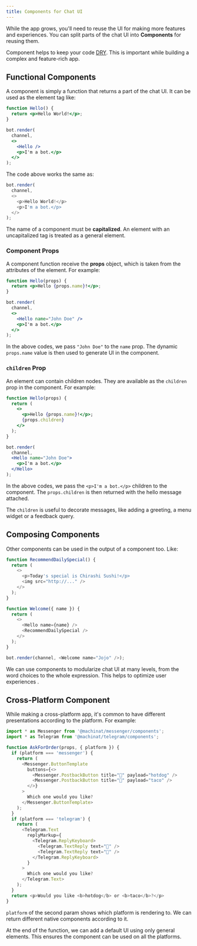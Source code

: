 ```yaml
---
title: Components for Chat UI
---
```


While the app grows, you'll need to reuse the UI for making more features and experiences.
You can split parts of the chat UI into **Components** for reusing them.

Component helps to keep your code [DRY](https://en.wikipedia.org/wiki/Don%27t_repeat_yourself).
This is important while building a complex and feature-rich app.

## Functional Components

A component is simply a function that returns a part of the chat UI.
It can be used as the element tag like:

```jsx
function Hello() {
  return <p>Hello World!</p>;
}

bot.render(
  channel,
  <>
    <Hello />
    <p>I'm a bot.</p>
  </>
);
```

The code above works the same as:

```js
bot.render(
  channel,
  <>
    <p>Hello World!</p>
    <p>I'm a bot.</p>
  </>
);
```

The name of a component must be **capitalized**.
An element with an uncapitalized tag is treated as a general element.

### Component Props

A component function receive the **props** object,
which is taken from the attributes of the element.
For example:

```jsx
function Hello(props) {
  return <p>Hello {props.name}!</p>;
}

bot.render(
  channel,
  <>
    <Hello name="John Doe" />
    <p>I'm a bot.</p>
  </>
);
```

In the above codes, we pass `"John Doe"` to the `name` prop.
The dynamic `props.name` value is then used to generate UI in the component.

### `children` Prop

An element can contain children nodes.
They are available as the `children` prop in the component.
For example:

```jsx
function Hello(props) {
  return (
    <>
      <p>Hello {props.name}!</p>;
      {props.children}
    </>
  );
}

bot.render(
  channel,
  <Hello name="John Doe">
    <p>I'm a bot.</p>
  </Hello>
);
```

In the above codes, we pass the `<p>I'm a bot.</p>` children to the component.
The `props.children` is then returned with the hello message attached.

The `children` is useful to decorate messages,
like adding a greeting, a menu widget or a feedback query. 

## Composing Components

Other components can be used in the output of a component too.
Like:

```js
function RecommendDailySpecial() {
  return (
    <>
      <p>Today's special is Chirashi Sushi!</p>
      <img src="http://..." />
    </>
  );
}

function Welcome({ name }) {
  return (
    <>
      <Hello name={name} />
      <RecommendDailySpecial />
    </>
  );
}

bot.render(channel, <Welcome name="Jojo" />);
```

We can use components to modularize chat UI at many levels,
from the word choices to the whole expression.
This helps to optimize user experiences .

## Cross-Platform Component

While making a cross-platform app,
it's common to have different presentations according to the platform.
For example:

```js
import * as Messenger from '@machinat/messenger/components';
import * as Telegram from '@machinat/telegram/components';

function AskForOrder(props, { platform }) {
  if (platform === 'messenger') {
    return (
      <Messenger.ButtonTemplate
        buttons={<>
          <Messenger.PostbackButton title="🌭" payload="hotdog" />
          <Messenger.PostbackButton title="🌮" payload="taco" />
        </>}
      >
        Which one would you like?
      </Messenger.ButtonTemplate>
    );
  }
  if (platform === 'telegram') {
    return (
      <Telegram.Text
        replyMarkup={
          <Telegram.ReplyKeyboard>
            <Telegram.TextReply text="🌭" />
            <Telegram.TextReply text="🌮" />
          </Telegram.ReplyKeyboard>
        }
      >
        Which one would you like?
      </Telegram.Text>
    );
  }
  return <p>Would you like <b>hotdog</b> or <b>taco</b>?</p>
}
```

`platform` of the second param shows which platform is rendering to.
We can return different native components according to it.

At the end of the function, we can add a default UI using only general elements.
This ensures the component can be used on all the platforms.
